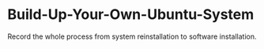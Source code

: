 # Build-Up-Your-Own-Ubuntu-System
Record the whole process from system reinstallation to software installation.
## 